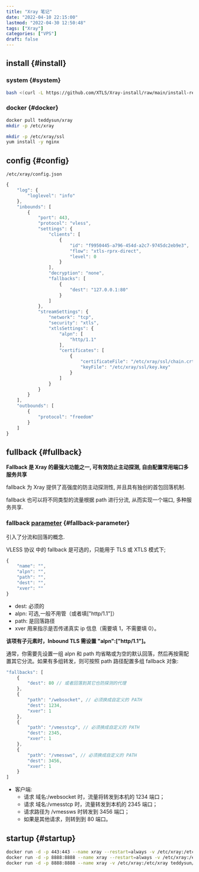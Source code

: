 ```yaml
---
title: "Xray 笔记"
date: "2022-04-10 22:15:00"
lastmod: "2022-04-30 12:50:48"
tags: ["Xray"]
categories: ["VPS"]
draft: false
---
```


## install {#install}


### system {#system}

```bash
bash <(curl -L https://github.com/XTLS/Xray-install/raw/main/install-release.sh) install
```


### docker {#docker}

```bash
docker pull teddysun/xray
mkdir -p /etc/xray

mkdir -p /etc/xray/ssl
yum install -y nginx
```


## config {#config}

`/etc/xray/config.json`

```js
{
    "log": {
        "loglevel": "info"
    },
    "inbounds": [
        {
            "port": 443,
            "protocol": "vless",
            "settings": {
                "clients": [
                    {
                        "id": "f9950445-a796-454d-a2c7-9745dc2eb9e3",
                        "flow": "xtls-rprx-direct",
                        "level": 0
                    }
                ],
                "decryption": "none",
                "fallbacks": [
                    {
                        "dest": "127.0.0.1:80"
                    }
                ]
            },
            "streamSettings": {
                "network": "tcp",
                "security": "xtls",
                "xtlsSettings": {
                    "alpn": [
                        "http/1.1"
                    ],
                    "certificates": [
                        {
                            "certificateFile": "/etc/xray/ssl/chain.crt",
                            "keyFile": "/etc/xray/ssl/key.key"
                        }
                    ]
                }
            }
        }
    ],
    "outbounds": [
        {
            "protocol": "freedom"
        }
    ]
}
```


## fullback {#fullback}

**Fallback 是 Xray 的最强大功能之一, 可有效防止主动探测, 自由配置常用端口多服务共享**

fallback 为 Xray 提供了高强度的防主动探测性, 并且具有独创的首包回落机制.

fallback 也可以将不同类型的流量根据 path 进行分流, 从而实现一个端口, 多种服务共享.


### fallback [parameter](https://xtls.github.io/config/features/fallback.html) {#fallback-parameter}

引入了分流和回落的概念.

VLESS 协议 中的 fallback 是可选的，只能用于 TLS 或 XTLS 模式下;

```js
{
    "name": "",
    "alpn": "",
    "path": "",
    "dest": "",
    "xver": ""
}
```

-   dest: 必须的
-   alpn: 可选,一般不用管（或者填["http/1.1"]）
-   path: 是回落路径
-   xver 用来指示是否传递真实 ip 信息（需要填 1，不需要填 0）。

****该项有子元素时，Inbound TLS 需设置 "alpn":["http/1.1"]。****

通常，你需要先设置一组 alpn 和 path 均省略或为空的默认回落，然后再按需配置其它分流。如果有多组转发，则可按照 path 路径配置多组 fallback 对象:

```js
"fallbacks": [
    {
        "dest": 80 // 或者回落到其它也防探测的代理
    },
    {
        "path": "/websocket", // 必须换成自定义的 PATH
        "dest": 1234,
        "xver": 1
    },
    {
        "path": "/vmesstcp", // 必须换成自定义的 PATH
        "dest": 2345,
        "xver": 1
    },
    {
        "path": "/vmessws", // 必须换成自定义的 PATH
        "dest": 3456,
        "xver": 1
    }
]
```

-   客户端:
    -   请求 域名:/websocket 时，流量将转发到本机的 1234 端口；
    -   请求 域名:/vmesstcp 时，流量转发到本机的 2345 端口；
    -   请求路径为 /vmessws 时转发到 3456 端口；
    -   如果是其他请求，则转到到 80 端口。


## startup {#startup}

```bash
docker run -d -p 443:443 --name xray --restart=always -v /etc/xray:/etc/xray teddysun/xray
docker run -d -p 8888:8888 --name xray --restart=always -v /etc/xray:/etc/xray teddysun/xray
docker run -d -p 8888:8888 --name xray -v /etc/xray:/etc/xray teddysun/xray  xray -config=/etc/xray/config.json
```
